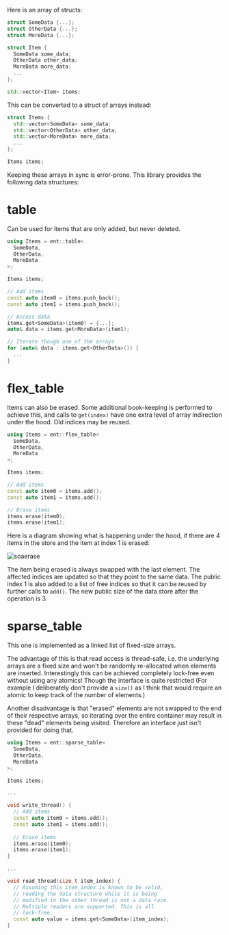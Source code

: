 Here is an array of structs:

```c++
struct SomeData {...};
struct OtherData {...};
struct MoreData {...};

struct Item {
  SomeData some_data;
  OtherData other_data;
  MoreData more_data;
  ...
};

std::vector<Item> items;
```

This can be converted to a struct of arrays instead:

```c++
struct Items {
  std::vector<SomeData> some_data;
  std::vector<OtherData> other_data;
  std::vector<MoreData> more_data;
  ...
};

Items items;
```

Keeping these arrays in sync is error-prone. This library provides the following data structures:

# table

Can be used for items that are only added, but never deleted.

```c++
using Items = ent::table<
  SomeData,
  OtherData,
  MoreData
>;

Items items;

// Add items
const auto item0 = items.push_back();
const auto item1 = items.push_back();

// Access data
items.get<SomeData>(item0) = {...};
auto& data = items.get<MoreData>(item1);

// Iterate though one of the arrays
for (auto& data : items.get<OtherData>()) {
  ...
}
```

# flex_table

Items can also be erased. Some additional book-keeping is performed to achieve this, and calls to `get(index)` have one extra level of array indirection under the hood. Old indices may be reused.

```c++
using Items = ent::flex_table<
  SomeData,
  OtherData,
  MoreData
>;

Items items;

// Add items
const auto item0 = items.add();
const auto item1 = items.add();

// Erase items
items.erase(item0);
items.erase(item1);
```
Here is a diagram showing what is happening under the hood, if there are 4 items in the store and the item at index 1 is erased:

![soaerase](https://github.com/colugomusic/ent/assets/68328892/e4b61736-26fe-4dd2-a4e4-22c82e29ef9e)

The item being erased is always swapped with the last element. The affected indices are updated so that they point to the same data. The public index 1 is also added to a list of free indices so that it can be reused by further calls to `add()`. The new public size of the data store after the operation is 3.

# sparse_table

This one is implemented as a linked list of fixed-size arrays.

The advantage of this is that read access is thread-safe, i.e. the underlying arrays are a fixed size and won't be randomly re-allocated when elements are inserted. Interestingly this can be achieved completely lock-free even without using any atomics! Though the interface is quite restricted (For example I deliberately don't provide a `size()` as I think that would require an atomic to keep track of the number of elements.)

Another disadvantage is that "erased" elements are not swapped to the end of their respective arrays, so iterating over the entire container may result in these "dead" elements being visited. Therefore an interface just isn't provided for doing that.

```c++
using Items = ent::sparse_table<
  SomeData,
  OtherData,
  MoreData
>;

Items items;

...

void write_thread() {
  // Add items
  const auto item0 = items.add();
  const auto item1 = items.add();
  
  // Erase items
  items.erase(item0);
  items.erase(item1);
}

...

void read_thread(size_t item_index) {
  // Assuming this item_index is known to be valid,
  // reading the data structure while it is being
  // modified in the other thread is not a data race.
  // Multiple readers are supported. This is all
  // lock-free.
  const auto value = items.get<SomeData>(item_index);
}
```
